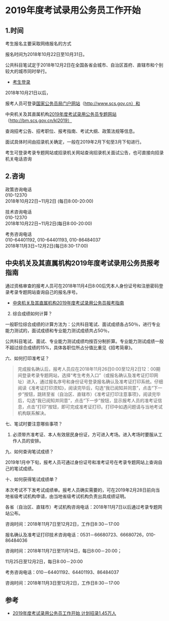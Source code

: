 # 2019年度考试录用公务员工作开始

## 1.时间

考生报名主要采取网络报名的方式

报名时间为2018年10月22日至10月31日。

公共科目笔试定于2018年12月2日在全国各省会城市、自治区首府、直辖市和个别较大的城市同时举行。

- [考生登录](http://bm.scs.gov.cn/pp/gkweb/core/web/ui/business/auth/login.html)

2018年10月21日以后，

报考人员可登录[国家公务员局门户网站](http://www.scs.gov.cn)（http://www.scs.gov.cn）和

中央机关及其直属机构[2019年度考试录用公务员专题网站](http://bm.scs.gov.cn/kl2019)（http://bm.scs.gov.cn/kl2019）

查询招考公告、招考职位、报考指南、考试大纲、政策法规等信息。

面试具体时间由招录机关确定，一般在2019年2月下旬至3月下旬进行。

考生可登录考录专题网站或招录机关网站查询招录机关面试公告，也可直接向招录机关电话咨询


## 2.咨询

政策咨询电话  
010-12370  
2018年10月22日~11月2日 (每日8:00-20:00)

技术咨询电话  
010-12370  
2018年10月22日~11月2日(每日8:00-20:00)

考务咨询电话  
010-64401192, 010-64401193, 010-86484037  
2018年11月3日~12月2日(每日8:30-17:00)  



## 中央机关及其直属机构2019年度考试录用公务员报考指南

通过资格审查的报考人员可在2018年11月4日8:00后凭本人身份证号和注册密码登录考录专题网站查询自己的报名序号。

- [中央机关及其直属机构2019年度考试录用公务员报考指南](http://bm.scs.gov.cn/pp/gkweb/core/web/ui/business/article/articledetail.html?ArticleId=8a81f323668b1a6c016690992aa40079&id=0000000062b7b2b60162bccd55ec0006&eid=0000000062b7b2b60162bccdd5860007)

2. 综合成绩如何计算？

一般职位综合成绩的计算方法为：公共科目笔试、面试成绩各占50％，进行专业能力测试的，面试成绩和专业能力测试成绩共占50％，

公共科目笔试、面试、专业能力测试成绩均按百分制折算。专业能力测试成绩一般不超过综合成绩的15%，具体各职位所占分值比重见《招考简章》。


六、如何打印准考证？

>完成报名确认后，报考人员应在2018年11月26日0:00至12月2日12：00期间登录考录专题网站，选择“考生考务入口”（或报名确认及准考证打印网址）进入，通过报名序号和身份证号登录报名确认及准考证打印系统。仔细阅读《准考证打印须知》，阅读完毕后，勾选“我已阅知并同意”，点击“下一步”按钮，跳转至省（自治区、直辖市）《准考证打印注意事项》，阅读完毕后，勾选“我已阅知并同意”，点击“下一步”按钮，显示报考人员的准考证信息，点击“打印”按钮，即可完成准考证打印。打印中如遇问题请与当地考试机构联系解决。

七、笔试时要注意哪些事项？

1. 必须带齐准考证、本人有效居民身份证，方可进入考场。进入考场时要服从工作人员的安排。

九、如何查询笔试成绩？

2019年1月中下旬，报考人员可通过身份证号和准考证号在考录专题网站上查询自己的笔试成绩。

十、如何获得笔试成绩单？

本次考试不下发考试成绩单。报考人员确实需要的，可在2019年2月28日前向当地省级考试机构申请，由当地省级考试机构负责出具成绩证明。

 

各省（自治区、直辖市）考试机构咨询电话：2018年11月7日以后通过考录专题网站公布。

咨询时间：2018年11月7日至12月2日，工作日8:30－17:00

 

报名确认及准考证打印技术咨询电话：0531－66680723、66680726，010-86484036

咨询时间：2018年11月7日至11月14日，每日8:00－20:00；

11月25日至12月2日，每日8:00－20:00

 

考务咨询电话：010－64401192、64401193、86484037

咨询时间：2018年11月3日至12月2日，工作日8:30－17:00

## 参考
- [2019年度考试录用公务员工作开始 计划招录1.45万人](https://mp.weixin.qq.com/s/Ef_83TQRAC0QVTxu1lV9dg)
